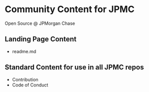 # Community Content for JPMC

Open Source @ JPMorgan Chase

## Landing Page Content

* readme.md

## Standard Content for use in all JPMC repos

*  Contribution
*  Code of Conduct
